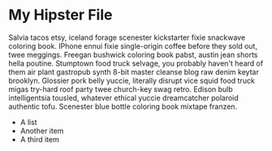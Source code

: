 # My Hipster File 

Salvia tacos etsy, iceland forage scenester kickstarter fixie snackwave coloring book. IPhone ennui fixie single-origin coffee before they sold out, twee meggings. Freegan bushwick coloring book pabst, austin jean shorts hella poutine. Stumptown food truck selvage, you probably haven't heard of them air plant gastropub synth 8-bit master cleanse blog raw denim keytar brooklyn. Glossier pork belly yuccie, literally disrupt vice squid food truck migas try-hard roof party twee church-key swag retro. Edison bulb intelligentsia tousled, whatever ethical yuccie dreamcatcher polaroid authentic tofu. Scenester blue bottle coloring book mixtape franzen.

* A list
* Another item
* A third item